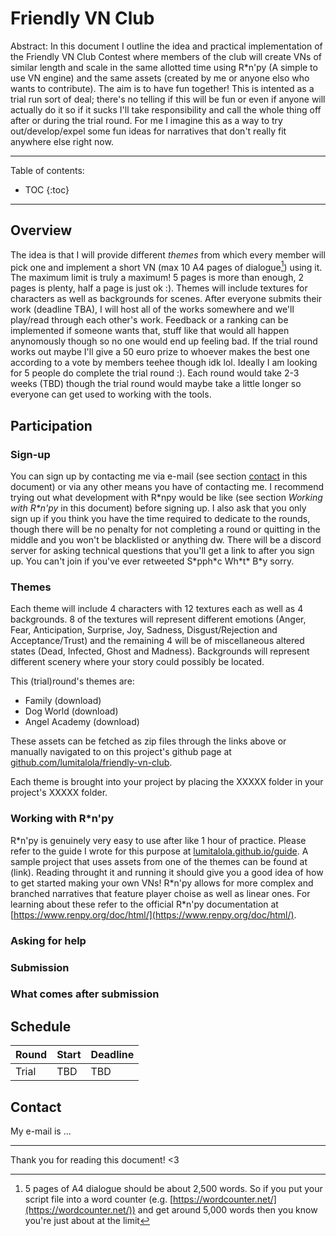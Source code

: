 # Friendly VN Club

Abstract: In this document I outline the idea and practical implementation of the Friendly VN Club Contest where members of the club will create VNs of similar length and scale in the same allotted time using R\*n'py (A simple to use VN engine) and the same assets (created by me or anyone elso who wants to contribute). The aim is to have fun together! This is intented as a trial run sort of deal; there's no telling if this will be fun or even if anyone will actually do it so if it sucks I'll take responsibility and call the whole thing off after or during the trial round. For me I imagine this as a way to try out/develop/expel some fun ideas for narratives that don't really fit anywhere else right now.

---

Table of contents:
* TOC
{:toc}

---

## Overview
The idea is that I will provide different *themes* from which every member will pick one and implement a short VN (max 10 A4 pages of dialogue[^word_count]) using it. The maximum limit is truly a maximum! 5 pages is more than enough, 2 pages is plenty, half a page is just ok :). Themes will include textures for characters as well as backgrounds for scenes. After everyone submits their work (deadline TBA), I will host all of the works somewhere and we'll play/read through each other's work. Feedback or a ranking can be implemented if someone wants that, stuff like that would all happen anynomously though so no one would end up feeling bad. If the trial round works out maybe I'll give a 50 euro prize to whoever makes the best one according to a vote by members teehee though idk lol. Ideally I am looking for 5 people do complete the trial round :). Each round would take 2-3 weeks (TBD) though the trial round would maybe take a little longer so everyone can get used to working with the tools.

## Participation

### Sign-up
You can sign up by contacting me via e-mail (see section [contact](#contact) in this document) or via any other means you have of contacting me. I recommend trying out what development with R\*npy would be like (see section *Working with R\*n'py* in this document) before signing up. I also ask that you only sign up if you think you have the time required to dedicate to the rounds, though there will be no penalty for not completing a round or quitting in the middle and you won't be blacklisted or anything dw. There will be a discord server for asking technical questions that you'll get a link to after you sign up. You can't join if you've ever retweeted S\*pph\*c Wh\*t\* B\*y sorry.

### Themes
Each theme will include 4 characters with 12 textures each as well as 4 backgrounds. 8 of the textures will represent different emotions (Anger, Fear, Anticipation, Surprise, Joy, Sadness, Disgust/Rejection and Acceptance/Trust) and the remaining 4 will be of miscellaneous altered states (Dead, Infected, Ghost and Madness). Backgrounds will represent different scenery where your story could possibly be located.

This (trial)round's themes are:
+ Family (download)
+ Dog World (download)
+ Angel Academy (download)

These assets can be fetched as zip files through the links above or manually navigated to on this project's github page at [github.com/lumitalola/friendly-vn-club](github.com/lumitalola/friendly-vn-club).

Each theme is brought into your project by placing the XXXXX folder in your project's XXXXX folder.

### Working with R\*n'py
R\*n'py is genuinely very easy to use after like 1 hour of practice. Please refer to the guide I wrote for this purpose at [lumitalola.github.io/guide](guide.md). A sample project that uses assets from one of the themes can be found at (link). Reading throught it and running it should give you a good idea of how to get started making your own VNs! R\*n'py allows for more complex and branched narratives that feature player choise as well as linear ones. For learning about these refer to the official R\*n'py documentation at [https://www.renpy.org/doc/html/](https://www.renpy.org/doc/html/).

### Asking for help

### Submission

### What comes after submission

## Schedule

| Round | Start | Deadline | 
| --- | --- | --- |
| Trial | TBD | TBD |

## Contact

My e-mail is ...

---

Thank you for reading this document! <3

[^word_count]: 5 pages of A4 dialogue should be about 2,500 words. So if you put your script file into a word counter (e.g. [https://wordcounter.net/](https://wordcounter.net/)) and get around 5,000 words then you know you're just about at the limit
